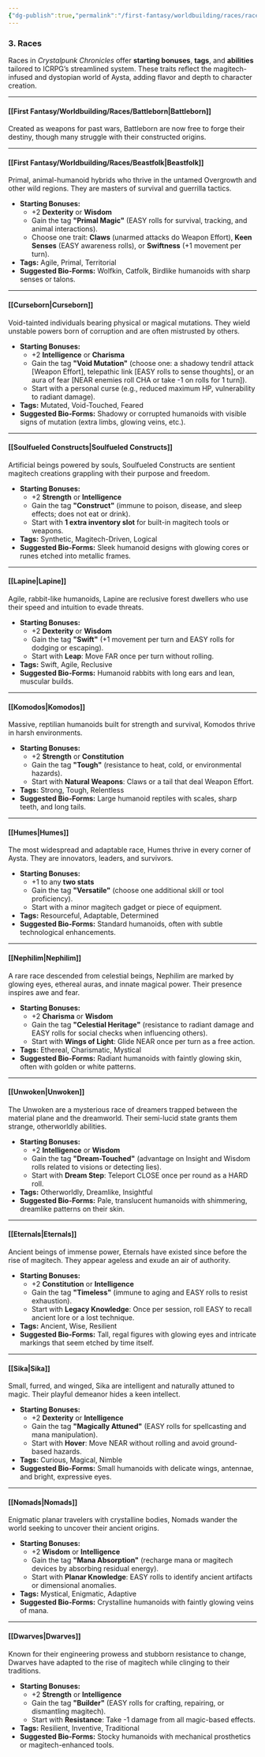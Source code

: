 ```yaml
---
{"dg-publish":true,"permalink":"/first-fantasy/worldbuilding/races/races-overview/","noteIcon":"","created":"2025-01-21T01:55:52.920+09:00","updated":"2025-02-01T11:46:14.450+09:00"}
---
```


### **3. Races**

Races in _Crystalpunk Chronicles_ offer **starting bonuses**, **tags**, and **abilities** tailored to ICRPG’s streamlined system. These traits reflect the magitech-infused and dystopian world of Aysta, adding flavor and depth to character creation.

---

#### **[[First Fantasy/Worldbuilding/Races/Battleborn\|Battleborn]]**

Created as weapons for past wars, Battleborn are now free to forge their destiny, though many struggle with their constructed origins.


---

#### **[[First Fantasy/Worldbuilding/Races/Beastfolk\|Beastfolk]]**

Primal, animal-humanoid hybrids who thrive in the untamed Overgrowth and other wild regions. They are masters of survival and guerrilla tactics.

- **Starting Bonuses:**
    - +2 **Dexterity** or **Wisdom**
    - Gain the tag **"Primal Magic"** (EASY rolls for survival, tracking, and animal interactions).
    - Choose one trait: **Claws** (unarmed attacks do Weapon Effort), **Keen Senses** (EASY awareness rolls), or **Swiftness** (+1 movement per turn).
- **Tags:** Agile, Primal, Territorial
- **Suggested Bio-Forms:** Wolfkin, Catfolk, Birdlike humanoids with sharp senses or talons.

---

#### **[[Curseborn\|Curseborn]]**

Void-tainted individuals bearing physical or magical mutations. They wield unstable powers born of corruption and are often mistrusted by others.

- **Starting Bonuses:**
    - +2 **Intelligence** or **Charisma**
    - Gain the tag **"Void Mutation"** (choose one: a shadowy tendril attack [Weapon Effort], telepathic link [EASY rolls to sense thoughts], or an aura of fear [NEAR enemies roll CHA or take -1 on rolls for 1 turn]).
    - Start with a personal curse (e.g., reduced maximum HP, vulnerability to radiant damage).
- **Tags:** Mutated, Void-Touched, Feared
- **Suggested Bio-Forms:** Shadowy or corrupted humanoids with visible signs of mutation (extra limbs, glowing veins, etc.).

---

#### **[[Soulfueled Constructs\|Soulfueled Constructs]]**

Artificial beings powered by souls, Soulfueled Constructs are sentient magitech creations grappling with their purpose and freedom.

- **Starting Bonuses:**
    - +2 **Strength** or **Intelligence**
    - Gain the tag **"Construct"** (immune to poison, disease, and sleep effects; does not eat or drink).
    - Start with **1 extra inventory slot** for built-in magitech tools or weapons.
- **Tags:** Synthetic, Magitech-Driven, Logical
- **Suggested Bio-Forms:** Sleek humanoid designs with glowing cores or runes etched into metallic frames.

---

#### **[[Lapine\|Lapine]]**

Agile, rabbit-like humanoids, Lapine are reclusive forest dwellers who use their speed and intuition to evade threats.

- **Starting Bonuses:**
    - +2 **Dexterity** or **Wisdom**
    - Gain the tag **"Swift"** (+1 movement per turn and EASY rolls for dodging or escaping).
    - Start with **Leap**: Move FAR once per turn without rolling.
- **Tags:** Swift, Agile, Reclusive
- **Suggested Bio-Forms:** Humanoid rabbits with long ears and lean, muscular builds.

---

#### **[[Komodos\|Komodos]]**

Massive, reptilian humanoids built for strength and survival, Komodos thrive in harsh environments.

- **Starting Bonuses:**
    - +2 **Strength** or **Constitution**
    - Gain the tag **"Tough"** (resistance to heat, cold, or environmental hazards).
    - Start with **Natural Weapons**: Claws or a tail that deal Weapon Effort.
- **Tags:** Strong, Tough, Relentless
- **Suggested Bio-Forms:** Large humanoid reptiles with scales, sharp teeth, and long tails.

---

#### **[[Humes\|Humes]]**

The most widespread and adaptable race, Humes thrive in every corner of Aysta. They are innovators, leaders, and survivors.

- **Starting Bonuses:**
    - +1 to any **two stats**
    - Gain the tag **"Versatile"** (choose one additional skill or tool proficiency).
    - Start with a minor magitech gadget or piece of equipment.
- **Tags:** Resourceful, Adaptable, Determined
- **Suggested Bio-Forms:** Standard humanoids, often with subtle technological enhancements.

---

#### **[[Nephilim\|Nephilim]]**

A rare race descended from celestial beings, Nephilim are marked by glowing eyes, ethereal auras, and innate magical power. Their presence inspires awe and fear.

- **Starting Bonuses:**
    - +2 **Charisma** or **Wisdom**
    - Gain the tag **"Celestial Heritage"** (resistance to radiant damage and EASY rolls for social checks when influencing others).
    - Start with **Wings of Light**: Glide NEAR once per turn as a free action.
- **Tags:** Ethereal, Charismatic, Mystical
- **Suggested Bio-Forms:** Radiant humanoids with faintly glowing skin, often with golden or white patterns.

---

#### **[[Unwoken\|Unwoken]]**

The Unwoken are a mysterious race of dreamers trapped between the material plane and the dreamworld. Their semi-lucid state grants them strange, otherworldly abilities.

- **Starting Bonuses:**
    - +2 **Intelligence** or **Wisdom**
    - Gain the tag **"Dream-Touched"** (advantage on Insight and Wisdom rolls related to visions or detecting lies).
    - Start with **Dream Step**: Teleport CLOSE once per round as a HARD roll.
- **Tags:** Otherworldly, Dreamlike, Insightful
- **Suggested Bio-Forms:** Pale, translucent humanoids with shimmering, dreamlike patterns on their skin.

---

#### **[[Eternals\|Eternals]]**

Ancient beings of immense power, Eternals have existed since before the rise of magitech. They appear ageless and exude an air of authority.

- **Starting Bonuses:**
    - +2 **Constitution** or **Intelligence**
    - Gain the tag **"Timeless"** (immune to aging and EASY rolls to resist exhaustion).
    - Start with **Legacy Knowledge**: Once per session, roll EASY to recall ancient lore or a lost technique.
- **Tags:** Ancient, Wise, Resilient
- **Suggested Bio-Forms:** Tall, regal figures with glowing eyes and intricate markings that seem etched by time itself.

---

#### **[[Sika\|Sika]]**

Small, furred, and winged, Sika are intelligent and naturally attuned to magic. Their playful demeanor hides a keen intellect.

- **Starting Bonuses:**
    - +2 **Dexterity** or **Intelligence**
    - Gain the tag **"Magically Attuned"** (EASY rolls for spellcasting and mana manipulation).
    - Start with **Hover**: Move NEAR without rolling and avoid ground-based hazards.
- **Tags:** Curious, Magical, Nimble
- **Suggested Bio-Forms:** Small humanoids with delicate wings, antennae, and bright, expressive eyes.

---

#### **[[Nomads\|Nomads]]**

Enigmatic planar travelers with crystalline bodies, Nomads wander the world seeking to uncover their ancient origins.

- **Starting Bonuses:**
    - +2 **Wisdom** or **Intelligence**
    - Gain the tag **"Mana Absorption"** (recharge mana or magitech devices by absorbing residual energy).
    - Start with **Planar Knowledge**: EASY rolls to identify ancient artifacts or dimensional anomalies.
- **Tags:** Mystical, Enigmatic, Adaptive
- **Suggested Bio-Forms:** Crystalline humanoids with faintly glowing veins of mana.

---

#### **[[Dwarves\|Dwarves]]**

Known for their engineering prowess and stubborn resistance to change, Dwarves have adapted to the rise of magitech while clinging to their traditions.

- **Starting Bonuses:**
    - +2 **Strength** or **Intelligence**
    - Gain the tag **"Builder"** (EASY rolls for crafting, repairing, or dismantling magitech).
    - Start with **Resistance**: Take -1 damage from all magic-based effects.
- **Tags:** Resilient, Inventive, Traditional
- **Suggested Bio-Forms:** Stocky humanoids with mechanical prosthetics or magitech-enhanced tools.